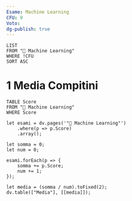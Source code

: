 ```yaml
---
Esame: Machine Learning
CFU: 9
Voto:
dg-publish: true
---
```


```dataview
LIST
FROM "🤖 Machine Learning"
WHERE !CFU
SORT ASC
```


# 1 Media Compitini
```dataview
TABLE Score
FROM "🤖 Machine Learning"
WHERE Score
```

```dataviewjs
let esami = dv.pages('"🤖 Machine Learning"')
    .where(p => p.Score)
    .array();

let somma = 0;
let num = 0;

esami.forEach(p => {
    somma += p.Score;
    num += 1;
});

let media = (somma / num).toFixed(2);
dv.table(["Media"], [[media]]);

```


